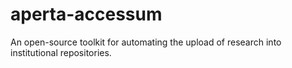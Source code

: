 # aperta-accessum
An open-source toolkit for automating the upload of research into institutional repositories.